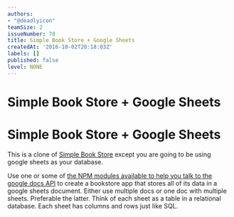 ```yaml
---
authors:
- "@deadlyicon"
teamSize: 2
issueNumber: 78
title: Simple Book Store + Google Sheets
createdAt: '2016-10-02T20:18:03Z'
labels: []
published: false
level: NONE
---
```


# Simple Book Store + Google Sheets

# Simple Book Store + Google Sheets

This is a clone of [Simple Book Store](https://github.com/GuildCrafts/web-development-js/issues/69) except you are going to be using google sheets as your database.

Use one or some of [the NPM modules available to help you talk to the google docs API](https://www.npmjs.com/search?q=google+sheets) to create a bookstore app that stores all of its data in a google sheets document. Either use multiple docs or one doc with multiple sheets. Preferable the latter. Think of each sheet as a table in a relational database. Each sheet has columns and rows just like SQL.
